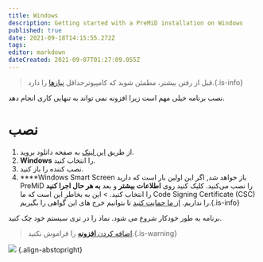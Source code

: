 ```yaml
---
title: Windows
description: Getting started with a PreMiD installation on Windows
published: true
date: 2021-09-18T14:15:55.272Z
tags: 
editor: markdown
dateCreated: 2021-09-07T01:27:09.055Z
---
```


> قبل از رفتن بیشتر، مطمئن شوید که کامپیوترحداقل [نیازها](/install/requirements) را دارد.{.is-info}

نصب برنامه خیلی مهم است زیرا افزونه نمی تواند به تنهایی کاری انجام دهد.

# نصب
1. از طریق [این لینک](https://premid.app/downloads) به صفحه دانلود بروید.
2. **Windows** را انتخاب کنید.
3. نصب کننده را باز کنید.
4. ****Windows Smart Screen باز خواهد شد, اگر این اولین بار است که دارید PreMiD را نصب می‌کنید. کلیک کنید روی **اطلاعات بیشتر** و بعد **به هر حال اجرا کنید** را انتخاب کنید. > این به بخاطر این است که ما Code Signing Certificate (CSC) را نداریم. [از ما حمایت کنید](https://www.patreon.com/Timeraa) تا بتوانیم خرج های این گواهی را بگیریم.{.is-info}

برنامه به طور خودکار شروع می شود. نماد را در تری سیستم خود چک کنید.

> [اضافه کردن **افزونه**](/install) را فراموش نکنید.{.is-warning}

![](https://a.icons8.com/djxbtnYm/GBjHDS/svg.svg) {.align-abstopright}